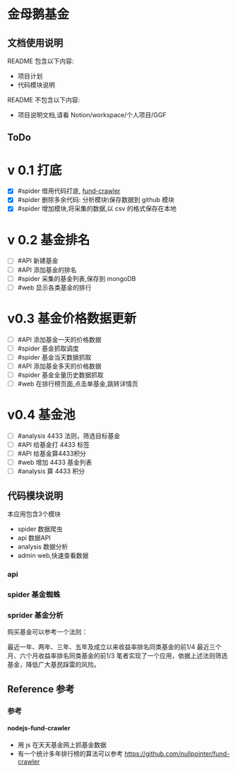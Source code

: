 # 金母鹅基金


## 文档使用说明

README 包含以下内容:

- 项目计划
- 代码模块说明

README 不包含以下内容:

- 项目说明文档,请看 Notion/workspace/个人项目/GGF

## ToDo

# v 0.1 打底

- [x] #spider 借用代码打底, [fund-crawler](https://github.com/nullpointer/fund-crawler)
- [x] #spider 删除多余代码: 分析模块\保存数据到 github 模块
- [x] #spider 增加模块,将采集的数据,以 csv 的格式保存在本地

# v 0.2 基金排名
- [ ] #API 新建基金
- [ ] #API 添加基金的排名
- [ ] #spider 采集的基金列表,保存到 mongoDB
- [ ] #web 显示各类基金的排行

# v0.3 基金价格数据更新

- [ ] #API 添加基金一天的价格数据
- [ ] #spider 基金抓取调度
- [ ] #spider 基金当天数据抓取
- [ ] #API 添加基金多天的价格数据
- [ ] #spider 基金全量历史数据抓取
- [ ] #web 在排行榜页面,点击单基金,跳转详情页

# v0.4 基金池
- [ ] #analysis 4433 法则，筛选目标基金
- [ ] #API 给基金打 4433 标签
- [ ] #API 给基金算4433积分
- [ ] #web 增加 4433 基金列表
- [ ] #analysis 算 4433 积分
## 代码模块说明

本应用包含3个模块

- spider  数据爬虫
- api     数据API
- analysis 数据分析
- admin   web,快速查看数据

###  api

  
### spider 基金蜘蛛


### sprider 基金分析


购买基金可以参考一个法则：

最近一年、两年、三年、五年及成立以来收益率排名同类基金的前1/4
最近三个月、六个月收益率排名同类基金的前1/3
笔者实现了一个应用，依据上述法则筛选基金，降低广大基民踩雷的风险。


## Reference 参考

### 参考

#### nodejs-fund-crawler

- 用 js 在天天基金网上抓基金数据
- 有一个统计多年排行榜的算法可以参考
https://github.com/nullpointer/fund-crawler